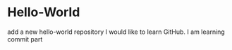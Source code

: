 # Hello-World
add a new hello-world repository
I would like to learn GitHub.  I am learning commit part

